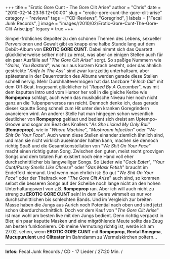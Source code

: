 +++
title = "Erotic Gore Cunt - The Gore Clit Arise"
author = "Chris"
date = "2010-02-14 23:16:12+00:00"
slug = "erotic-gore-cunt-the-gore-clit-arise"
category = "reviews"
tags = ["CD-Reviews", "Goregrind", ]
labels = ["Fecal Junk Records", ]
image = "images//2010/02/Erotic-Gore-Cunt-The-Gore-Clit-Arise.jpg"
legacy = true
+++

Simpel-fröhliches Gepolter zu den schönen Themen des Lebens, sexueller Perversionen und Gewalt gibt es knapp eine halbe Stunde lang auf dem Debüt-Album von **EROTIC GORE CUNT**. Dabei nimmt sich das Quartett glücklicherweise selber nicht zu ernst, was aber an einigen Stellen auch für ein paar Ausfälle auf "_The Gore Clit Arise_" sorgt. So spaßige Nummern wie "_Gains, You Bastard_", was nur aus kurzem Krach besteht, oder das ähnlich gestrickte "_Knife In The Ass_" sind zwar kurzzeitig unterhaltsam, aber spätestens in der Dauerrotation des Albums werden gerade diese Stellen schnell nervig. Mehr Durchhaltevermögen hat das tanzbare "_9 Inch Clit_" mit dem Off-Beat.
Insgesamt glücklicher ist "_Raped By A Cucumber_", was mit dem kaputten Intro und vom Humor her voll in die gleiche Kerbe wie **Rompeprop** schlägt, auch wenn das musikalische Niveau hier noch nicht ganz an die Tulpenperversos ran reicht. Dennoch denke ich, dass gerade dieser kaputte Song schnell zum Hit unter den kranken Goregrindern avancieren wird.
An anderer Stelle hat man hingegen schon wesentlich deutlicher von **Rompeprop** geklaut und bedient sich dreist am Uptempo-Groove und sogar am Beat des Knallers "_As She Licked My Only Ball_" (**Rompeprop**), wie in "_Whore Machine_", "_Mushroom Infection_" oder "_We Shit On Your Face_". Auch wenn diese Stellen einander ziemlich ähnlich sind, und man sie nicht wirklich auseinander halten kann, machen sie dennoch richtig Spaß und die Gesamtkonstellation von "_We Shit On Your Face_" macht einen richtig guten Song.
Zwischen den guten, meist recht groovigen Songs und dem totalen Fun existiert noch eine Hand voll eher durchschnittlicher bis langweiliger Songs. So Lieder wie "_Cock Eater_", "_Your Cunt/Pussy Smells Like Cheese_" oder "_Gas Mask Fetish_" braucht im Endeffekt niemand. Und wenn man ehrlich ist: So gut "_We Shit On Your Face_" oder der Titeltrack von "_The Gore Clit Arise_" auch sind, so kommen selbst die besseren Songs auf der Scheibe noch lange nicht an den hohen Unterhaltungswert von z.B. **Rompeprop** ran. Aber ich will auch nicht zu streng zu **EROTIC GORE CUNT** sein! In dem Genre wimmelt es nur vor durchschnittlichen bis schlechten Bands. Und im Vergleich zur breiten Masse haben die Jungs aus Aurich noch Potential nach oben und sind jetzt schon überdurchschnittlich.
Doch vor dem Kauf von "_The Gore Clit Arise_" ist man wohl am besten live mit den Jungs bedient. Denn richtig verpackt in Bier, ein paar kaputte Masken und eine mitgröhlende Meute sollte das Zeug am besten funktionieren. Ob meine Vermutung richtig ist, werde ich am 27.02. sehen, wenn **EROTIC GORE CUNT** mit **Rompeprop**, **Rectal Smegma**, **Mucupurulent** und **Cliteater** im Bahndamm zu Wermelskirchen poltern...





---
**Infos:**
Fecal Junk Records / 
CD - 17 Lieder / 27:20 Min. / 
